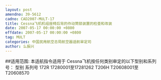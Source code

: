 ```yaml
---
layout: post
amendno: 39-5612
cadno: CAD2007-MULT-17
title: Cessna飞机机组座椅后背的作动筒锁装置的检查和改装
date: 2007-05-17 00:00:00 +0800
effdate: 2007-05-17 00:00:00 +0800
tag: MULT
categories: 中国民用航空总局航空器适航审定司
author: 么振兴
---
```


##适用范围:
本适航指令适用于 Cessna飞机按任何类别审定的以下型别和系列号：
型别 系列号
172R  17280001至17281262
T206H  T20608001至T20608570

